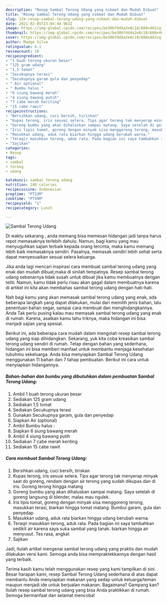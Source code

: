 ```yaml
---
description: "Resep Sambal Terong Udang yang nikmat dan Mudah Dibuat"
title: "Resep Sambal Terong Udang yang nikmat dan Mudah Dibuat"
slug: 124-resep-sambal-terong-udang-yang-nikmat-dan-mudah-dibuat
date: 2021-02-05T23:04:44.963Z
image: https://img-global.cpcdn.com/recipes/be30bfdd4a2e8c18/680x482cq70/sambal-terong-udang-foto-resep-utama.jpg
thumbnail: https://img-global.cpcdn.com/recipes/be30bfdd4a2e8c18/680x482cq70/sambal-terong-udang-foto-resep-utama.jpg
cover: https://img-global.cpcdn.com/recipes/be30bfdd4a2e8c18/680x482cq70/sambal-terong-udang-foto-resep-utama.jpg
author: Madge Silva
ratingvalue: 4.1
reviewcount: 10
recipeingredient:
- "1 buah terong ukuran besar"
- "125 gram udang"
- "1,5 tomat"
- "Secukupnya terasi"
- "Secukupnya garam gula dan penyedap"
- " Air optional"
- " Bumbu halus "
- "6 siung bawang merah"
- "4 siung bawang putih"
- "7 cabe merah keriting"
- "15 cabe rawit"
recipeinstructions:
- "Bersihkan udang, cuci bersih, tiriskan"
- "Kupas terong, iris sesuai selera. Tips agar terong tak menyerap minyak saat do goreng, rendam dengan air terong yang sudah dikupas dan di iris. Goreng terong hingga matang"
- "Goreng bumbu yang akan dihaluskan sampai matang. Saya setelah di goreng langsung di blender, malas mau ngulek."
- "Iris tipis tomat, goreng dengan minyak sisa menggoreng terong, masukkan terasi, biarkan hingga tomat matang. Bumbui garam, gula dan penyedap"
- "Masukkan udang, aduk rata biarkan hingga udang berubah warna."
- "Teraqir masukkan terong, aduk rata. Pada bagian ini saya tambahkan sedikit air karena saya suka sambal yang tanak. biarkan hingga air menyusut. Tes rasa, angkat"
- "Sajikan"
categories:
- Resep
tags:
- sambal
- terong
- udang

katakunci: sambal terong udang 
nutrition: 240 calories
recipecuisine: Indonesian
preptime: "PT23M"
cooktime: "PT59M"
recipeyield: "1"
recipecategory: Lunch

---
```



![Sambal Terong Udang](https://img-global.cpcdn.com/recipes/be30bfdd4a2e8c18/680x482cq70/sambal-terong-udang-foto-resep-utama.jpg)

Di waktu  sekarang , anda memang bisa memesan hidangan jadi tanpa harus repot memasaknya terlebih dahulu. Namun, bagi kamu yang mau menyuguhkan sajian terbaik kepada orang tercinta, maka kamu memang lebih baik memasaknya sendiri. Pasalnya, memasak sendiri lebih sehat serta dapat menyesuaikan sesuai selera keluarga.

Jika anda lagi mencari inspirasi cara membuat sambal terong udang yang enak dan mudah dibuat,maka di sinilah tempatnya. Resep sambal terong udang  sebenarnya tidak susah untuk dibuat jika kamu membuatnya dengan teliti. Namun, kamu tidak perlu risau akan gagal dalam membuatnya 
karena di artikel ini kita akan membahas sambal terong udang dengan hati-hati.  



Nah bagi kamu yang akan memasak sambal terong udang yang enak, ada beberapa langkah yang dapat dilakukan, mulai dari memilih jenis bahan, lalu penentuan bahan segar, sampai cara membuat dan menghidangkannya. Anda Tak perlu pusing kalau mau memasak sambal terong udang yang enak di rumah. Karena, asalkan kamu  tahu triknya, maka hidangan ini bisa menjadi sajian yang spesial.

Berikut ini, ada beberapa cara mudah dalam mengolah resep sambal terong udang yang siap dihidangkan. Sekarang, yuk kita coba kreasikan sambal terong udang sendiri di rumah. Tetap dengan bahan yang sederhana, hidangan ini bisa memberi manfaat untuk membantu menjaga kesehatan tubuhmu sekeluarga. Anda bisa menyiapkan Sambal Terong Udang menggunakan 11 bahan dan 7 tahap pembuatan. Berikut ini cara untuk menyiapkan hidangannya.

<!--inarticleads1-->

##### Bahan-bahan dan bumbu yang dibutuhkan dalam pembuatan Sambal Terong Udang:

1. Ambil 1 buah terong ukuran besar
1. Sediakan 125 gram udang
1. Sediakan 1,5 tomat
1. Sediakan Secukupnya terasi
1. Gunakan Secukupnya garam, gula dan penyedap
1. Siapkan  Air (optional)
1. Ambil  Bumbu halus :
1. Siapkan 6 siung bawang merah
1. Ambil 4 siung bawang putih
1. Sediakan 7 cabe merah keriting
1. Sediakan 15 cabe rawit




<!--inarticleads2-->

##### Cara membuat Sambal Terong Udang:

1. Bersihkan udang, cuci bersih, tiriskan
1. Kupas terong, iris sesuai selera. Tips agar terong tak menyerap minyak saat do goreng, rendam dengan air terong yang sudah dikupas dan di iris. Goreng terong hingga matang
1. Goreng bumbu yang akan dihaluskan sampai matang. Saya setelah di goreng langsung di blender, malas mau ngulek.
1. Iris tipis tomat, goreng dengan minyak sisa menggoreng terong, masukkan terasi, biarkan hingga tomat matang. Bumbui garam, gula dan penyedap
1. Masukkan udang, aduk rata biarkan hingga udang berubah warna.
1. Teraqir masukkan terong, aduk rata. Pada bagian ini saya tambahkan sedikit air karena saya suka sambal yang tanak. biarkan hingga air menyusut. Tes rasa, angkat
1. Sajikan




Jadi, itulah artikel mengenai  sambal terong udang  yang praktis dan mudah dilakukan versi kami. Semoga anda bisa mempraktekkannya dengan hasil yang terbaik. 

Terima kasih kamu telah menggunakan resep yang kami tampilkan di sini. Besar harapan kami, resep  Sambal Terong Udang sederhana di atas dapat membantu Anda menyiapkan makanan yang sedap untuk keluarga/teman maupun menjadi ide untuk berjualan makanan. Bagaimana? Gampang kan? Itulah resep sambal terong udang yang bisa Anda praktikkan di rumah. Semoga bermanfaat dan selamat mencoba!

